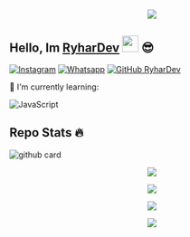<h1 align="center">
 <a href="https://git.io/typing-svg">
    <img src="https://readme-typing-svg.herokuapp.com?color=%2340A597&size=30&width=800&lines=Hello,+i'm+RyharDev.+i'm+Development+Bot+WA">
  </a>
</h1>

## Hello, Im [RyharDev](https://instagram.com/ryhardev) <img src="https://github.com/TheDudeThatCode/TheDudeThatCode/blob/master/Assets/Hi.gif" width="29px"> :sunglasses:
<a href="https://www.instagram.com/ryhardev" target="_blank"><img src="https://img.shields.io/badge/Instagram-%23E4405F.svg?&style=flat-square&logo=instagram&logoColor=white" alt="Instagram"></a>
<a href="https://wa.me/6282323780821" target="_blank"><img src="https://img.shields.io/badge/Whatsapp-%808080.svg?&style=flat-square&logo=Whatsapp&logoColor=white" alt="Whatsapp"></a>
[![GitHub RyharDev](https://img.shields.io/github/followers/RyharDev?label=follow&style=social)](https://github.com/RyharDev)

:page_with_curl: I'm currently learning:

![JavaScript](https://img.shields.io/badge/javascript-%23323330.svg?style=for-the-badge&logo=javascript&logoColor=%23F7DF1E)

## Repo Stats 🔥
![github card](https://github-readme-stats.vercel.app/api/pin/?username=RyharDev&repo=telebotvtdl&theme=highcontrast)

   <p align="center">
  <a href="https://github.com/RyharDev"><img src="https://github-readme-stats.vercel.app/api?username=RyharDev&theme=tokyonight&show_icons=true" /></a>
</p>

<p align="center">
  <a href="https://github.com/RyharDev"><img src="https://github-readme-streak-stats.herokuapp.com?user=RyharDev&theme=tokyonight&hide_border=false&properties=background&border=%239611C5FF" /><a>
</p>
  
<p align="center">
  <a href="https://github.com/RyharDev"><img src="https://github-readme-stats.vercel.app/api/top-langs?username=RyharDev&theme=tokyonight&layout=compact" /></a>
</p>
  
<p align="center">
  <a href="https://github.com/RyharDev"><img src="https://github-profile-trophy.vercel.app/?username=RyharDev&theme=radical&margin-w=20&no-bg=true&no-frame=false" /><a>
</p>
